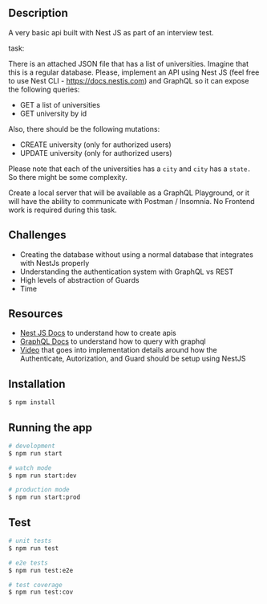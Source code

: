 
## Description

A very basic api built with Nest JS as part of an interview test. 

task:

There is an attached JSON file that has a list of universities. Imagine that this is a regular database. Please, implement an API using Nest JS (feel free to use Nest CLI - https://docs.nestjs.com) and GraphQL so it can expose the following queries:

- GET a list of universities
- GET university by id

Also, there should be the following mutations:

- CREATE university (only for authorized users)
- UPDATE university (only for authorized users)

Please note that each of the universities has a `city` and `city` has a `state.` So there might be some complexity.

Create a local server that will be available as a GraphQL Playground, or it will have the ability to communicate with Postman / Insomnia. No Frontend work is required during this task.

## Challenges

- Creating the database without using a normal database that integrates with NestJs properly
- Understanding the authentication system with GraphQL vs REST
- High levels of abstraction of Guards
- Time

## Resources

- [Nest JS Docs](https://docs.nestjs.com/) to understand how to create apis
- [GraphQL Docs](https://graphql.org/learn/) to understand how to query with graphql
- [Video](https://www.youtube.com/watch?v=XPSSgAPjTb4) that goes into implementation details around how the Authenticate, Autorization, and Guard should be setup using NestJS


## Installation

```bash
$ npm install
```

## Running the app

```bash
# development
$ npm run start

# watch mode
$ npm run start:dev

# production mode
$ npm run start:prod
```

## Test

```bash
# unit tests
$ npm run test

# e2e tests
$ npm run test:e2e

# test coverage
$ npm run test:cov
```
